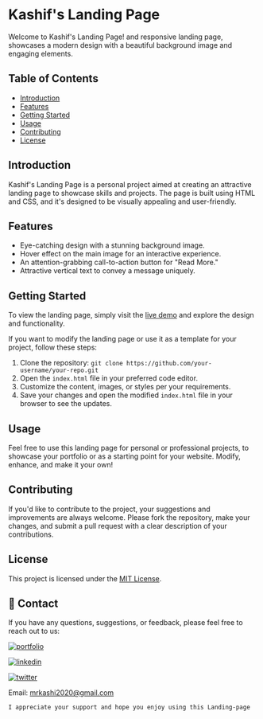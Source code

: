 # Kashif's Landing Page

Welcome to Kashif's Landing Page! and responsive landing page, showcases a modern design with a beautiful background image and engaging elements.

## Table of Contents
- [Introduction](#introduction)
- [Features](#features)
- [Getting Started](#getting-started)
- [Usage](#usage)
- [Contributing](#contributing)
- [License](#license)

## Introduction

Kashif's Landing Page is a personal project aimed at creating an attractive landing page to showcase skills and projects. The page is built using HTML and CSS, and it's designed to be visually appealing and user-friendly.

## Features

- Eye-catching design with a stunning background image.
- Hover effect on the main image for an interactive experience.
- An attention-grabbing call-to-action button for "Read More."
- Attractive vertical text to convey a message uniquely.

## Getting Started

To view the landing page, simply visit the [live demo](https://kashifkhaan.github.io/Responsive-Landing-page/) and explore the design and functionality.

If you want to modify the landing page or use it as a template for your project, follow these steps:

1. Clone the repository: `git clone https://github.com/your-username/your-repo.git`
2. Open the `index.html` file in your preferred code editor.
3. Customize the content, images, or styles per your requirements.
4. Save your changes and open the modified `index.html` file in your browser to see the updates.

## Usage

Feel free to use this landing page for personal or professional projects, to showcase your portfolio or as a starting point for your website. Modify, enhance, and make it your own!

## Contributing

If you'd like to contribute to the project, your suggestions and improvements are always welcome. Please fork the repository, make your changes, and submit a pull request with a clear description of your contributions.

## License

This project is licensed under the [MIT License](LICENSE).

## 🔗 Contact
If you have any questions, suggestions, or feedback, please feel free to reach out to us:

[![portfolio](https://img.shields.io/badge/my_portfolio-000?style=for-the-badge&logo=ko-fi&logoColor=white)](https://dribbble.com/Kashif420)

[![linkedin](https://img.shields.io/badge/linkedin-0A66C2?style=for-the-badge&logo=linkedin&logoColor=white)](https://www.linkedin.com/in/mr-kashif-442146214/)

[![twitter](https://img.shields.io/badge/twitter-1DA1F2?style=for-the-badge&logo=twitter&logoColor=white)](https://twitter.com/KaxhifKhan)

Email: mrkashi2020@gmail.com

`I appreciate your support and hope you enjoy using this Landing-page`
